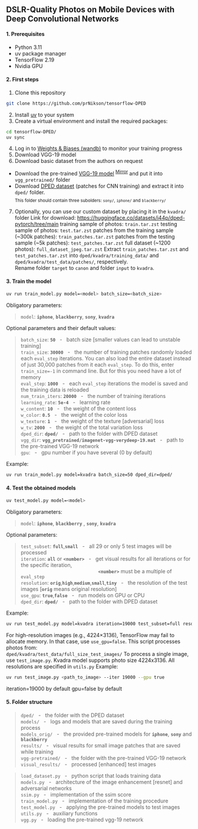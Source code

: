 
## DSLR-Quality Photos on Mobile Devices with Deep Convolutional Networks

#### 1. Prerequisites
- Python 3.11
- uv package manager
- TensorFlow 2.19
- Nvidia GPU

#### 2. First steps
1. Clone this repository
```bash
git clone https://github.com/prNikson/tensorflow-DPED
```
2. Install [uv](https://docs.astral.sh/uv/getting-started/installation) to your system
3. Create a virtual environment and install the required packages:
```bash
cd tensorflow-DPED/
uv sync
```
4. Log in to [Weights & Biases (wandb)](https://wandb.ai/) to monitor your training progress
5. Download VGG-19 model
6. Download basic dataset from the authors on request 
- Download the pre-trained [VGG-19 model](https://polybox.ethz.ch/index.php/s/7z5bHNg5r5a0g7k) <sup>[Mirror](https://drive.google.com/file/d/0BwOLOmqkYj-jMGRwaUR2UjhSNDQ/view?usp=sharing&resourcekey=0-Ff-0HUQsoKJxZ84trhsHpA)</sup> and put it into `vgg_pretrained/` folder
- Download [DPED dataset](http://people.ee.ethz.ch/~ihnatova/#dataset) (patches for CNN training) and extract it into `dped/` folder.  
<sub>This folder should contain three subolders: `sony/`, `iphone/` and `blackberry/`</sub>
7. Optionally, you can use our custom dataset by placing it in the `kvadra/` folder
Link for download: https://huggingface.co/datasets/i44p/dped-pytorch/tree/main
training sample of photos: `train.tar.zst`
testing sample of photos: `test.tar.zst`
patches from the training sample (~300k patches): `train_patches.tar.zst`
patches from the testing sample (~5k patches): `test_patches.tar.zst`
full dataset (~1200 photos): `full_dataset_jpeg.tar.zst`
Extract `train_patches.tar.zst` and `test_patches.tar.zst` into `dped/kvadra/training_data/` and `dped/kvadra/test_data/patches/`, respectively.  
Rename folder `target` to `canon` and folder `input` to `kvadra`.

#### 3. Train the model
```bash
uv run train_model.py model=<model> batch_size=<batch_size>
```

Obligatory parameters:

>`model`: **`iphone`**, **`blackberry`**, **`sony`**, **`kvadra`**

Optional parameters and their default values:

>```batch_size```: **```50```** &nbsp; - &nbsp; batch size [smaller values can lead to unstable training] <br/>
>```train_size```: **```30000```** &nbsp; - &nbsp; the number of training patches randomly loaded each ```eval_step``` iterations. You can also load the entire dataset instead of just 30,000 patches from it each `eval_step`. To do this, enter `train_size=-1` in command line. But for this you need have a lot of memory<br/>
>```eval_step```: **```1000```** &nbsp; - &nbsp; each ```eval_step``` iterations the model is saved and the training data is reloaded <br/>
>```num_train_iters```: **```20000```** &nbsp; - &nbsp; the number of training iterations <br/>
>```learning_rate```: **```5e-4```** &nbsp; - &nbsp; learning rate <br/>
>```w_content```: **```10```** &nbsp; - &nbsp; the weight of the content loss <br/>
>```w_color```: **```0.5```** &nbsp; - &nbsp; the weight of the color loss <br/>
>```w_texture```: **```1```** &nbsp; - &nbsp; the weight of the texture [adversarial] loss <br/>
>```w_tv```: **```2000```** &nbsp; - &nbsp; the weight of the total variation loss <br/>
>```dped_dir```: **```dped/```** &nbsp; - &nbsp; path to the folder with DPED dataset <br/>
>```vgg_dir```: **```vgg_pretrained/imagenet-vgg-verydeep-19.mat```** &nbsp; - &nbsp; path to the pre-trained VGG-19 network <br/>
>```gpu```: &nbsp; - &nbsp; gpu number if you have several (0 by default)<br/>

Example:

```bash
uv run train_model.py model=kvadra batch_size=50 dped_dir=dped/
```

#### 4. Test the obtained models

```bash
uv test_model.py model=<model>
```

Obligatory parameters:

>```model```: **```iphone```**, **```blackberry```** , **```sony```**, **`kvadra`**

Optional parameters:

>```test_subset```: **```full```**,**```small```**  &nbsp; - &nbsp; all 29 or only 5 test images will be processed <br/>
>```iteration```: **```all```** or **```<number>```**  &nbsp; - &nbsp; get visual results for all iterations or for the specific iteration,  
>&emsp;&emsp;&emsp;&emsp;&emsp;&emsp;&emsp;&emsp;&emsp;&emsp;&emsp;&emsp;&emsp;&emsp;&emsp;**```<number>```** must be a multiple of ```eval_step``` <br/>
>```resolution```: **```orig```**,**```high```**,**```medium```**,**```small```**,**```tiny```** &nbsp; - &nbsp; the resolution of the test 
images [**```orig```** means original resolution]<br/>
>```use_gpu```: **```true```**,**```false```** &nbsp; - &nbsp; run models on GPU or CPU <br/>
>```dped_dir```: **```dped/```** &nbsp; - &nbsp; path to the folder with DPED dataset <br/>  

Example:

```bash
uv run test_model.py model=kvadra iteration=19000 test_subset=full resolution=orig use_gpu=true 
```
For high-resolution images (e.g., 4224×3136), TensorFlow may fail to allocate memory. In that case, use `use_gpu=false`.
This script processes photos from:  
`dped/kvadra/test_data/full_size_test_images/`
To process a single image, use `test_image.py`.
Kvadra model  supports photo size 4224x3136. All resolutions are specified in `utils.py`
Example:
```bash
uv run test_image.py <path_to_image> --iter 19000 --gpu true
```
iteration=19000 by default
gpu=false by default
<br/>

#### 5. Folder structure

>```dped/```              &nbsp; - &nbsp; the folder with the DPED dataset <br/>
>```models/```            &nbsp; - &nbsp; logs and models that are saved during the training process <br/>
>```models_orig/```       &nbsp; - &nbsp; the provided pre-trained models for **```iphone```**, **```sony```** and **```blackberry```** <br/>
>```results/```           &nbsp; - &nbsp; visual results for small image patches that are saved while training <br/>
>```vgg-pretrained/```    &nbsp; - &nbsp; the folder with the pre-trained VGG-19 network <br/>
>```visual_results/```    &nbsp; - &nbsp; processed [enhanced] test images <br/>

>```load_dataset.py```    &nbsp; - &nbsp; python script that loads training data <br/>
>```models.py```          &nbsp; - &nbsp; architecture of the image enhancement [resnet] and adversarial networks <br/>
>```ssim.py```            &nbsp; - &nbsp; implementation of the ssim score <br/>
>```train_model.py```     &nbsp; - &nbsp; implementation of the training procedure <br/>
>```test_model.py```      &nbsp; - &nbsp; applying the pre-trained models to test images <br/>
>```utils.py```           &nbsp; - &nbsp; auxiliary functions <br/>
>```vgg.py```             &nbsp; - &nbsp; loading the pre-trained vgg-19 network <br/>

